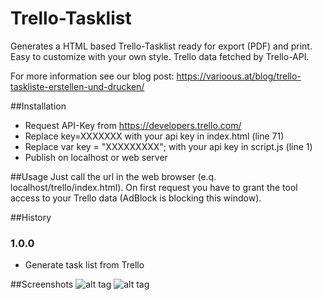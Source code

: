 # Trello-Tasklist
Generates a HTML based Trello-Tasklist ready for export (PDF) and print. Easy to customize with your own style. Trello data fetched by Trello-API.

For more information see our blog post: https://varioous.at/blog/trello-taskliste-erstellen-und-drucken/

##Installation
- Request API-Key from https://developers.trello.com/
- Replace key=XXXXXXX with your api key in index.html (line 71)
- Replace var key = "XXXXXXXXX"; with your api key in script.js (line 1)
- Publish on localhost or web server

##Usage
Just call the url in the web browser (e.q. localhost/trello/index.html). On first request you have to grant the tool access to your Trello data (AdBlock is blocking this window).

##History

### 1.0.0
* Generate task list from Trello

##Screenshots
![alt tag](https://varioous.at/wp-content/uploads/2016/01/trello-interface.jpg)
![alt tag](https://varioous.at/wp-content/uploads/2016/01/trello-result.jpg)

